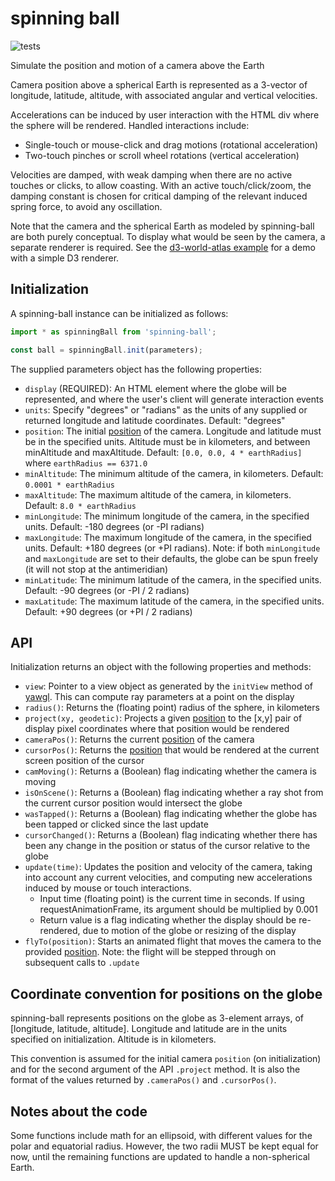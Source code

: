 # spinning ball

![tests](https://github.com/GlobeletJS/spinning-ball/actions/workflows/node.js.yml/badge.svg)

Simulate the position and motion of a camera above the Earth

Camera position above a spherical Earth is represented as a 3-vector of
longitude, latitude, altitude, with associated angular and vertical
velocities. 

Accelerations can be induced by user interaction with the HTML div where
the sphere will be rendered. Handled interactions include:
- Single-touch or mouse-click and drag motions (rotational acceleration)
- Two-touch pinches or scroll wheel rotations (vertical acceleration)

Velocities are damped, with weak damping when there are no active touches
or clicks, to allow coasting. With an active touch/click/zoom, the damping
constant is chosen for critical damping of the relevant induced spring force,
to avoid any oscillation.

Note that the camera and the spherical Earth as modeled by spinning-ball are
both purely conceptual. To display what would be seen by the camera, a separate
renderer is required. See the [d3-world-atlas example][] for a demo with a 
simple D3 renderer.

[d3-world-atlas example]: https://globeletjs.github.io/spinning-ball/examples/d3-world-atlas/index.html

## Initialization
A spinning-ball instance can be initialized as follows:
```javascript
import * as spinningBall from 'spinning-ball';

const ball = spinningBall.init(parameters);
```

The supplied parameters object has the following properties:
- `display` (REQUIRED): An HTML element where the globe will be represented,
  and where the user's client will generate interaction events
- `units`: Specify "degrees" or "radians" as the units of any supplied or
  returned longitude and latitude coordinates. Default: "degrees"
- `position`: The initial [position][] of the camera. Longitude and latitude
  must be in the specified units. Altitude must be in kilometers, and between
  minAltitude and maxAltitude.
  Default: `[0.0, 0.0, 4 * earthRadius]` where `earthRadius == 6371.0`
- `minAltitude`: The minimum altitude of the camera, in kilometers.
  Default: `0.0001 * earthRadius`
- `maxAltitude`: The maximum altitude of the camera, in kilometers.
  Default: `8.0 * earthRadius`
- `minLongitude`: The minimum longitude of the camera, in the specified units.
  Default: -180 degrees (or -PI radians)
- `maxLongitude`: The maximum longitude of the camera, in the specified units.
  Default: +180 degrees (or +PI radians).
  Note: if both `minLongitude` and `maxLongitude` are set to their defaults,
  the globe can be spun freely (it will not stop at the antimeridian)
- `minLatitude`: The minimum latitude of the camera, in the specified units.
  Default: -90 degrees (or -PI / 2 radians)
- `maxLatitude`: The maximum latitude of the camera, in the specified units.
  Default: +90 degrees (or +PI / 2 radians)

## API
Initialization returns an object with the following properties and methods:
- `view`: Pointer to a view object as generated by the `initView` method of
  [yawgl][]. This can compute ray parameters at a point on the display
- `radius()`: Returns the (floating point) radius of the sphere, in kilometers
- `project(xy, geodetic)`: Projects a given [position][] to the [x,y] pair of
  display pixel coordinates where that position would be rendered
- `cameraPos()`: Returns the current [position][] of the camera
- `cursorPos()`: Returns the [position][] that would be rendered at the current
  screen position of the cursor
- `camMoving()`: Returns a (Boolean) flag indicating whether the camera is
  moving
- `isOnScene()`: Returns a (Boolean) flag indicating whether a ray shot from
  the current cursor position would intersect the globe
- `wasTapped()`: Returns a (Boolean) flag indicating whether the globe has been
  tapped or clicked since the last update
- `cursorChanged()`: Returns a (Boolean) flag indicating whether there has been
  any change in the position or status of the cursor relative to the globe
- `update(time)`: Updates the position and velocity of the camera, taking into
  account any current velocities, and computing new accelerations induced by
  mouse or touch interactions.
  - Input time (floating point) is the current time in seconds. If using
    requestAnimationFrame, its argument should be multiplied by 0.001
  - Return value is a flag indicating whether the display should be
    re-rendered, due to motion of the globe or resizing of the display
- `flyTo(position)`: Starts an animated flight that moves the camera to the
  provided [position][]. Note: the flight will be stepped through on subsequent
  calls to `.update`

[yawgl]: https://github.com/GlobeletJS/yawgl
[position]: #coordinate-convention-for-positions-on-the-globe

## Coordinate convention for positions on the globe
spinning-ball represents positions on the globe as 3-element arrays, of
[longitude, latitude, altitude]. Longitude and latitude are in the units
specified on initialization. Altitude is in kilometers.

This convention is assumed for the initial camera `position` (on initialization)
and for the second argument of the API `.project` method. It is also the format
of the values returned by `.cameraPos()` and `.cursorPos()`.

## Notes about the code
Some functions include math for an ellipsoid, with different values for the
polar and equatorial radius. However, the two radii MUST be kept equal for now,
until the remaining functions are updated to handle a non-spherical Earth.
